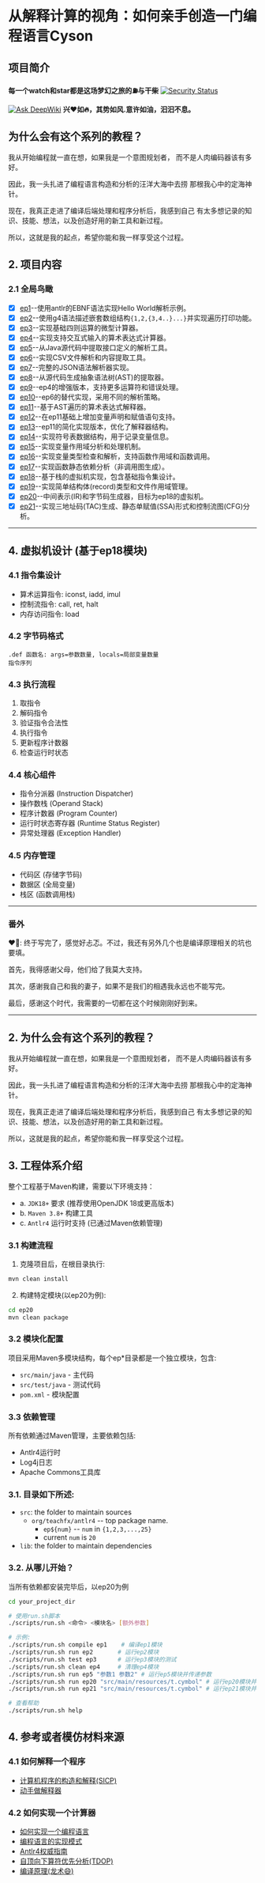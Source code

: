 # 从解释计算的视角：如何亲手创造一门编程语言Cyson

## 项目简介
**每一个watch和star都是这场梦幻之旅的⛽️与干柴**
[![Security Status](https://www.murphysec.com/platform3/v31/badge/1718907022023983104.svg)](https://www.murphysec.com/console/report/1718907021914931200/1718907022023983104)

[![Ask DeepWiki](https://deepwiki.com/badge.svg)](https://deepwiki.com/whtoo/How_to_implment_PL_in_Antlr4)
**兴❤️如🔥，其势如风.意许如油，汩汩不息。**

## 为什么会有这个系列的教程？
我从开始编程就一直在想，如果我是一个意图规划者，
而不是人肉编码器该有多好。

因此，我一头扎进了编程语言构造和分析的汪洋大海中去捞
那根我心中的定海神针。

现在，我真正走进了编译后端处理和程序分析后，我感到自己
有太多想记录的知识、技能、想法，以及创造好用的新工具和新过程。

所以，这就是我的起点，希望你能和我一样享受这个过程。

## 2. 项目内容
### 2.1 全局鸟瞰
- [x] [ep1](ep1)--使用antlr的EBNF语法实现Hello World解析示例。
- [x] [ep2](ep2)--使用g4语法描述嵌套数组结构`{1,2,{3,4..}...}`并实现遍历打印功能。
- [x] [ep3](ep3)--实现基础四则运算的微型计算器。
- [x] [ep4](ep4)--实现支持交互式输入的算术表达式计算器。
- [x] [ep5](ep5)--从Java源代码中提取接口定义的解析工具。
- [x] [ep6](ep6)--实现CSV文件解析和内容提取工具。
- [x] [ep7](ep7)--完整的JSON语法解析器实现。
- [x] [ep8](ep8)--从源代码生成抽象语法树(AST)的提取器。
- [x] [ep9](ep9)--ep4的增强版本，支持更多运算符和错误处理。
- [x] [ep10](ep10)--ep6的替代实现，采用不同的解析策略。
- [x] [ep11](ep11)--基于AST遍历的算术表达式解释器。
- [x] [ep12](ep12)--在ep11基础上增加变量声明和赋值语句支持。
- [x] [ep13](ep13)--ep11的简化实现版本，优化了解释器结构。
- [x] [ep14](ep14)--实现符号表数据结构，用于记录变量信息。
- [x] [ep15](ep15)--实现变量作用域分析和处理机制。
- [x] [ep16](ep16)--实现变量类型检查和解析，支持函数作用域和函数调用。
- [x] [ep17](ep17)--实现函数静态依赖分析（非调用图生成）。
- [x] [ep18](ep18)--基于栈的虚拟机实现，包含基础指令集设计。
- [x] [ep19](ep19)--实现简单结构体(record)类型和文件作用域管理。
- [x] [ep20](ep20)--中间表示(IR)和字节码生成器，目标为ep18的虚拟机。
- [x] [ep21](ep21)--实现三地址码(TAC)生成、静态单赋值(SSA)形式和控制流图(CFG)分析。

--------------------
## 4. 虚拟机设计 (基于ep18模块)

### 4.1 指令集设计
- 算术运算指令: iconst, iadd, imul
- 控制流指令: call, ret, halt
- 内存访问指令: load

### 4.2 字节码格式
```
.def 函数名: args=参数数量, locals=局部变量数量
指令序列
```

### 4.3 执行流程
1. 取指令
2. 解码指令
3. 验证指令合法性
4. 执行指令
5. 更新程序计数器
6. 检查运行时状态

### 4.4 核心组件
- 指令分派器 (Instruction Dispatcher)
- 操作数栈 (Operand Stack)
- 程序计数器 (Program Counter)
- 运行时状态寄存器 (Runtime Status Register)
- 异常处理器 (Exception Handler)

### 4.5 内存管理
- 代码区 (存储字节码)
- 数据区 (全局变量)
- 栈区 (函数调用栈)

--------------------
### 番外
❤️👀: 终于写完了，感觉好忐忑。不过，我还有另外几个也是编译原理相关的坑也要填。

首先，我得感谢父母，他们给了我莫大支持。

其次，感谢我自己和我的妻子，如果不是我们的相遇我永远也不能写完。

最后，感谢这个时代，我需要的一切都在这个时候刚刚好到来。

--------------------



## 2. 为什么会有这个系列的教程？

我从开始编程就一直在想，如果我是一个意图规划者，
而不是人肉编码器该有多好。

因此，我一头扎进了编程语言构造和分析的汪洋大海中去捞
那根我心中的定海神针。

现在，我真正走进了编译后端处理和程序分析后，我感到自己
有太多想记录的知识、技能、想法，以及创造好用的新工具和新过程。

所以，这就是我的起点，希望你能和我一样享受这个过程。

## 3. 工程体系介绍
整个工程基于Maven构建，需要以下环境支持：
- a. `JDK18+` 要求 (推荐使用OpenJDK 18或更高版本)
- b. `Maven 3.8+` 构建工具
- c. `Antlr4` 运行时支持 (已通过Maven依赖管理)

### 3.1 构建流程
1. 克隆项目后，在根目录执行:
```bash
mvn clean install
```
2. 构建特定模块(以ep20为例):
```bash
cd ep20
mvn clean package
```

### 3.2 模块化配置
项目采用Maven多模块结构，每个ep*目录都是一个独立模块，包含:
- `src/main/java` - 主代码
- `src/test/java` - 测试代码
- `pom.xml` - 模块配置

### 3.3 依赖管理
所有依赖通过Maven管理，主要依赖包括:
- Antlr4运行时
- Log4j日志
- Apache Commons工具库
### 3.1. 目录如下所述:

- `src`: the folder to maintain sources
    * `org/teachfx/antlr4` -- top package name.
        * `ep${num}` -- `num` in `{1,2,3,...,25}`
        * current `num` is `20`
- `lib`: the folder to maintain dependencies
### 3.2. 从哪儿开始？
当所有依赖都安装完毕后，以ep20为例

```Bash
cd your_project_dir

# 使用run.sh脚本
./scripts/run.sh <命令> <模块名> [额外参数]

# 示例:
./scripts/run.sh compile ep1    # 编译ep1模块
./scripts/run.sh run ep2       # 运行ep2模块
./scripts/run.sh test ep3      # 运行ep3模块的测试
./scripts/run.sh clean ep4     # 清理ep4模块
./scripts/run.sh run ep5 "参数1 参数2" # 运行ep5模块并传递参数
./scripts/run.sh run ep20 "src/main/resources/t.cymbol" # 运行ep20模块并指定输入文件
./scripts/run.sh run ep21 "src/main/resources/t.cymbol" # 运行ep21模块并指定输入文件

# 查看帮助
./scripts/run.sh help
```

## 4. 参考或者模仿材料来源
### 4.1 如何解释一个程序
- [计算机程序的构造和解释(SICP)](https://www.zhihu.com/topic/19620884/hot)
- [动手做解释器](http://www.craftinginterpreters.com/)
### 4.2 如何实现一个计算器
- [如何实现一个编程语言](http://lisperator.net/pltut/)
- [编程语言的实现模式](https://www.zhihu.com/topic/20116185/hot)
- [Antlr4权威指南](https://www.antlr.org/)
- [自顶向下算符优先分析(TDOP)](https://github.com/douglascrockford/TDOP)
- [编译原理(龙术:smile:)](https://www.zhihu.com/question/21549783/answer/22749476)
